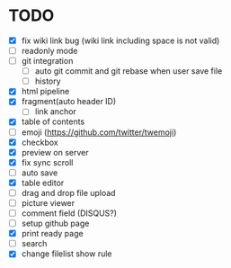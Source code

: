 TODO
====
* [x] fix wiki link bug (wiki link including space is not valid)
* [ ] readonly mode
* [ ] git integration
  - [ ] auto git commit and git rebase when user save file
  - [ ] history
* [x] html pipeline
* [x] fragment(auto header ID)
  - [ ] link anchor
* [x] table of contents
* [ ] emoji (https://github.com/twitter/twemoji)
* [x] checkbox
* [x] preview on server
* [x] fix sync scroll
* [ ] auto save
* [x] table editor
* [ ] drag and drop file upload
* [ ] picture viewer
* [ ] comment field (DISQUS?)
* [ ] setup github page
* [x] print ready page
* [ ] search
* [x] change filelist show rule
